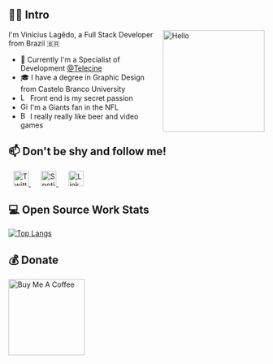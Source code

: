 ## 🤙🏻 Intro
<img align="right" alt="Hello" src="https://media.giphy.com/media/3ov9jRXY88TszvB8kw/giphy.gif" width="200" />
<div align="left">
    <p>I'm Vinícius Lagêdo, a Full Stack Developer from Brazil 🇧🇷</p>
    <ul>
        <li>👔 Currently I'm a Specialist of Development <a href="https://github.com/telecine">@Telecine</a></li>
        <li>🎓 I have a degree in Graphic Design from Castelo Branco University</li>
        <li><img alt="Love" src="https://emojis.slackmojis.com/emojis/images/1500426224/2650/allo-love.gif?1500426224" width="15" /> Front end is my secret passion</li>
        <li><img alt="Giants Logo" src="https://emojis.slackmojis.com/emojis/images/1472153436/1098/giants.jpg?1472153436" width="15" /> I'm a Giants fan in the NFL</li>
        <li><img alt="Beer" src="https://emojis.slackmojis.com/emojis/images/1531847273/4225/blob-beers.gif?1531847273" width="15" /> I really really like beer and video games</li>
    </ul>
</div>


## 📫 Don't be shy and follow me!

<a href="https://twitter.com/viniciuslagedo" target="_blank" style="margin: 10px;">
    <img alt="Twitter" src="https://unpkg.com/simple-icons@v3/icons/twitter.svg" width="30" />
</a>
<a href="https://open.spotify.com/user/vlagedo?si=rSBsaqkNSWm8CymCX6Eewg" target="_blank" style="margin: 10px;">
    <img alt="Spotify" src="https://unpkg.com/simple-icons@v3/icons/spotify.svg" width="30" />
</a>
<a href="https://www.linkedin.com/in/vinicius-lagedo/" target="_blank" style="margin: 10px;">
    <img alt="LinkedIn" src="https://unpkg.com/simple-icons@v3/icons/linkedin.svg" width="30" />
</a>

## 💻 Open Source Work Stats

[![Top Langs](https://github-readme-stats.vercel.app/api/top-langs/?username=viniciuslagedo&layout=compact)](https://github.com/viniciuslagedo/github-readme-stats)

## 💰 Donate

<a href="https://www.buymeacoffee.com/viniciuslagedo" target="_blank"><img src="https://cdn.buymeacoffee.com/buttons/arial-red.png" alt="Buy Me A Coffee" width="150" ></a>

<!--
**viniciuslagedo/viniciuslagedo** is a ✨ _special_ ✨ repository because its `README.md` (this file) appears on your GitHub profile.

Here are some ideas to get you started:

- 🔭 I’m currently working on ...
- 🌱 I’m currently learning ...
- 👯 I’m looking to collaborate on ...
- 🤔 I’m looking for help with ...
- 💬 Ask me about ...
- 📫 How to reach me: ...
- 😄 Pronouns: ...
- ⚡ Fun fact: ...
-->
